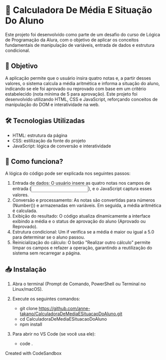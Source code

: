 # 📌 Calculadora De Média E Situação Do Aluno
Este projeto foi desenvolvido como parte de um desafio do curso de Lógica de Programação da Alura, com o objetivo de aplicar os conceitos fundamentais de manipulação de variáveis, entrada de dados e estrutura condicional.

## 🎯 Objetivo

A aplicação permite que o usuário insira quatro notas e, a partir desses valores, o sistema calcula a média aritmética e informa a situação do aluno, indicando se ele foi aprovado ou reprovado com base em um critério estabelecido (nota mínima de 5 para aprovação).
Este projeto foi desenvolvido utilizando HTML, CSS e JavaScript, reforçando conceitos de manipulação do DOM e interatividade na web.

## 🛠️ Tecnologias Utilizadas

- HTML: estrutura da página
- CSS: estilização da fonte do projeto
- JavaScript: lógica de conversão e interatividade

## 🚀 Como funciona?

A lógica do código pode ser explicada nos seguintes passos:

1. Entrada de dados: O usuário insere as quatro notas nos campos de entrada (<input>), e o JavaScript captura esses valores.
2. Conversão e processamento: As notas são convertidas para números (Number()) e armazenadas em variáveis. Em seguida, a média aritmética é calculada.
3. Exibição do resultado: O código atualiza dinamicamente a interface exibindo a média e o status de aprovação do aluno (Aprovado ou Reprovado).
4. Estrutura condicional: Um if verifica se a média é maior ou igual a 5.0 para determinar se o aluno passou.
5. Reinicialização do cálculo: O botão "Realizar outro cálculo" permite limpar os campos e refazer a operação, garantindo a reutilização do sistema sem recarregar a página.

## 📥 Instalação  

1. Abra o terminal (Prompt de Comando, PowerShell ou Terminal no Linux/macOS).
2. Execute os seguintes comandos:
   - git clone https://github.com/anne-takano/CalculadoraDeMediaESituacaoDoAluno.git
   - cd CalculadoraDeMediaESituacaoDoAluno
   - npm install

4. Para abrir no VS Code (se você usa ele):
   - code .

Created with CodeSandbox
